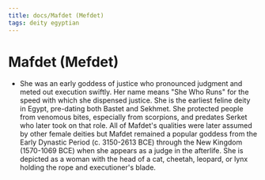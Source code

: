 ```yaml
---
title: docs/Mafdet (Mefdet)
tags: deity egyptian
---
```


# Mafdet (Mefdet)
- She was an early goddess of justice who pronounced judgment and meted out execution swiftly. Her name means "She Who Runs" for the speed with which she dispensed justice. She is the earliest feline deity in Egypt, pre-dating both Bastet and Sekhmet. She protected people from venomous bites, especially from scorpions, and predates Serket who later took on that role. All of Mafdet's qualities were later assumed by other female deities but Mafdet remained a popular goddess from the Early Dynastic Period (c. 3150-2613 BCE) through the New Kingdom (1570-1069 BCE) when she appears as a judge in the afterlife. She is depicted as a woman with the head of a cat, cheetah, leopard, or lynx holding the rope and executioner's blade.